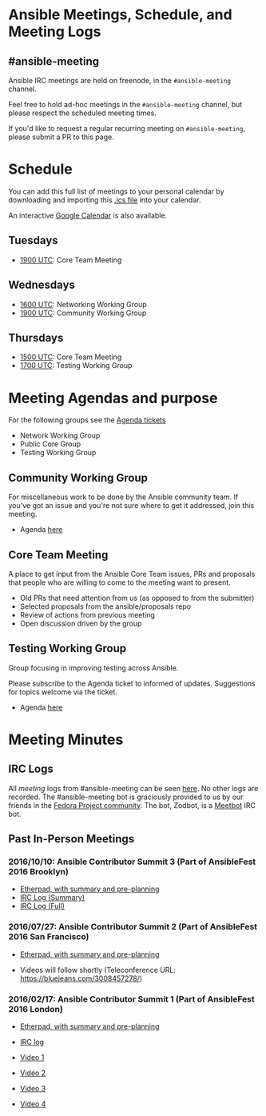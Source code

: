 # Ansible Meetings, Schedule, and Meeting Logs

## #ansible-meeting
Ansible IRC meetings are held on freenode, in the `#ansible-meeting` channel.

Feel free to hold ad-hoc meetings in the `#ansible-meeting` channel, but please respect the scheduled meeting times.

If you'd like to request a regular recurring meeting on `#ansible-meeting`, please submit a PR to this page.

# Schedule

You can add this full list of meetings to your personal calendar by downloading and importing this [.ics file](https://raw.githubusercontent.com/ansible/community/master/ansible_community_meetings.ics) into your calendar.

An interactive [Google Calendar](https://calendar.google.com/calendar/embed?src=ansible.com_pafenslko0e2bqjgujp8f7s0do%40group.calendar.google.com) is also available.

## Tuesdays

* [1900 UTC](https://duckduckgo.com/?q=1900+UTC): Core Team Meeting

## Wednesdays

* [1600 UTC](https://duckduckgo.com/?q=1600+UTC): Networking Working Group
* [1900 UTC](https://duckduckgo.com/?q=1900+UTC): Community Working Group

## Thursdays

* [1500 UTC](https://duckduckgo.com/?q=1500+UTC): Core Team Meeting
* [1700 UTC](https://duckduckgo.com/?q=1700+UTC): Testing Working Group

# Meeting Agendas and purpose

For the following groups see the 
[Agenda tickets](https://github.com/ansible/community/issues?utf8=%E2%9C%93&q=is%3Aissue+is%3Aopen++label%3Ameeting_agenda+)
  * Network Working Group
  * Public Core Group
  * Testing Working Group


## Community Working Group
For miscellaneous work to be done by the Ansible community team. If you've got an issue and you're not sure where to get it addressed, join this meeting. 

  * Agenda [here](https://waffle.io/ansible/community)

## Core Team Meeting
A place to get input from the Ansible Core Team issues, PRs and proposals that people who are willing to come to the meeting want to present.
  * Old PRs that need attention from us (as opposed to from the submitter)
  * Selected proposals from the ansible/proposals repo
  * Review of actions from previous meeting
  * Open discussion driven by the group 

## Testing Working Group
Group focusing in improving testing across Ansible. 

Please subscribe to the Agenda ticket to informed of updates. Suggestions for topics welcome via the ticket. 

 * Agenda [here](https://github.com/ansible/community/issues/114)

# Meeting Minutes
## IRC Logs
All *meeting* logs from #ansible-meeting can be seen [here](https://meetbot.fedoraproject.org/sresults/?group_id=ansible-meeting&type=channel). No other logs are recorded.
The #ansible-meeting bot is graciously provided to us by our friends in the [Fedora Project community](https://fedoraproject.org). The bot, Zodbot, is a [Meetbot](https://wiki.debian.org/MeetBot) IRC bot.

## Past In-Person Meetings
### 2016/10/10: Ansible Contributor Summit 3 (Part of AnsibleFest 2016 Brooklyn)  
 * [Etherpad, with summary and pre-planning](https://public.etherpad-mozilla.org/p/ansible-summit-july-2016-general)
 * [IRC Log (Summary)](https://meetbot.fedoraproject.org/ansible-meeting/2016-07-27/contributor_conference_sf_2016.2016-07-27-15.32.html)
 * [IRC Log (Full)](https://meetbot.fedoraproject.org/ansible-meeting/2016-07-27/contributor_conference_sf_2016.2016-07-27-15.32.log.html)
 
### 2016/07/27: Ansible Contributor Summit 2 (Part of AnsibleFest 2016 San Francisco) 
 * [Etherpad, with summary and pre-planning](https://public.etherpad-mozilla.org/p/ansible-summit-october-2016)

* Videos will follow shortly (Teleconference URL: https://bluejeans.com/3008457278/)
### 2016/02/17: Ansible Contributor Summit 1 (Part of AnsibleFest 2016 London)

* [Etherpad, with summary and pre-planning](https://public.etherpad-mozilla.org/p/ansible-summit)
* [IRC log](https://gist.github.com/gregdek/4ed5bd745881570a17db)

* [Video 1](https://www.youtube.com/watch?v=l7v7RSHwGhk)
* [Video 2](https://www.youtube.com/watch?v=47vidc1P-ZE)
* [Video 3](https://www.youtube.com/watch?v=c3WNhsHW7Xc)
* [Video 4](https://www.youtube.com/watch?v=qPuQ-UToen0)



